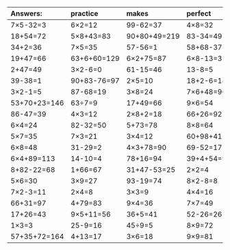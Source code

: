 | Answers: | practice | makes | perfect | ! |
| :--- | :--- | :--- | :--- | :--- |
| 7×5-32=3 | 6×2=12 | 99-62=37 | 4×8=32 | 5×2=10 | 
| 18+54=72 | 5×8+43=83 | 90+80+49=219 | 83-34=49 | 50+33-30=53 | 
| 34+2=36 | 7×5=35 | 57-56=1 | 58+68-37=89 | 43+48=91 | 
| 19+47=66 | 63+6+60=129 | 6×2+75=87 | 6×8-13=35 | 41+44=85 | 
| 2+47=49 | 3×2-6=0 | 61-15=46 | 13-8=5 | 9×9+27=108 | 
| 39-38=1 | 90+83-76=97 | 2×5=10 | 18+2-6=14 | 21+24+42=87 | 
| 3×2-1=5 | 87-68=19 | 3×8=24 | 7×6+48=90 | 21÷7=3 | 
| 53+70+23=146 | 63÷7=9 | 17+49=66 | 9×6=54 | 5×5-16=9 | 
| 86-47=39 | 4×3=12 | 2×8+2=18 | 66+26=92 | 17+23=40 | 
| 6×4=24 | 82-32=50 | 5+73=78 | 8×8=64 | 18+17=35 | 
| 5×7=35 | 7×3=21 | 3×4=12 | 60+98+41=199 | 80+94-30=144 | 
| 6×8=48 | 31-29=2 | 4×3+78=90 | 69-52=17 | 13+37=50 | 
| 6×4+89=113 | 14-10=4 | 78+16=94 | 39+4+54=97 | 99-47=52 | 
| 8+82-22=68 | 1+66=67 | 31+47-53=25 | 2×2=4 | 7×6+44=86 | 
| 5×6=30 | 3×9=27 | 93-19=74 | 8×2-8=8 | 83-77=6 | 
| 7×2-3=11 | 2×4=8 | 3×3=9 | 4×4=16 | 18÷2=9 | 
| 66+31=97 | 4+79=83 | 9×4=36 | 7×7=49 | 36+59+91=186 | 
| 17+26=43 | 9×5+11=56 | 36+5=41 | 52-26=26 | 2×3+98=104 | 
| 1×3=3 | 25-9=16 | 45÷9=5 | 8×9=72 | 8×3=24 | 
| 57+35+72=164 | 4+13=17 | 3×6=18 | 9×9=81 | 10÷2=5 | 
